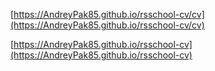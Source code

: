 [https://AndreyPak85.github.io/rsschool-cv/cv](https://AndreyPak85.github.io/rsschool-cv/cv)

[https://AndreyPak85.github.io/rsschool-cv](https://AndreyPak85.github.io/rsschool-cv)
